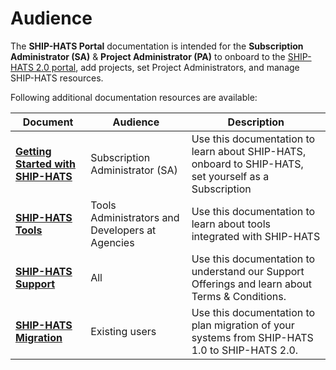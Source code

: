 # Audience

The **SHIP-HATS Portal** documentation is intended for the **Subscription Administrator (SA)** & **Project Administrator (PA)** to onboard to the [SHIP-HATS 2.0 portal](https://portal.ship.gov.sg/), add projects, set Project Administrators, and manage SHIP-HATS resources.

Following additional documentation resources are available:

|Document|Audience|Description|
|---|---|---|
|**[Getting Started with SHIP-HATS](https://docs.developer.tech.gov.sg/docs/ship-hats-getting-started/)**|Subscription Administrator (SA)|Use this documentation to learn about SHIP-HATS, onboard to SHIP-HATS, set yourself as a Subscription |
|**[SHIP-HATS Tools](https://docs.developer.tech.gov.sg/docs/ship-hats-tools/)**|Tools Administrators and Developers at Agencies|Use this documentation to learn about tools integrated with SHIP-HATS|
|**[SHIP-HATS Support](https://docs.developer.tech.gov.sg/docs/ship-hats-support/)**|All|Use this documentation to understand our Support Offerings and learn about Terms & Conditions. 
|**[SHIP-HATS Migration](https://docs.developer.tech.gov.sg/docs/ship-hats-migration/)**|Existing users|Use this documentation to plan migration of your systems from SHIP-HATS 1.0 to SHIP-HATS 2.0.|
